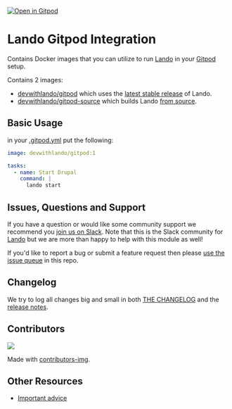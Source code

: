 [![Open in Gitpod](https://gitpod.io/button/open-in-gitpod.svg)](https://gitpod.io/#https://github.com/lando/gitpod)

# Lando Gitpod Integration

Contains Docker images that you can utilize to run [Lando](https://lando.dev) in your [Gitpod](https://gitpod.io) setup.

Contains 2 images:

- [devwithlando/gitpod](https://hub.docker.com/r/devwithlando/gitpod) which uses the [latest stable release](https://github.com/lando/lando/releases/latest) of Lando.
- [devwithlando/gitpod-source](https://hub.docker.com/r/devwithlando/gitpod-source) which builds Lando [from source](https://docs.lando.dev/basics/installation.html#from-source).

## Basic Usage

in your [.gitpod.yml](https://www.gitpod.io/docs/config-gitpod-file) put the following:

```yaml
image: devwithlando/gitpod:1

tasks:
  - name: Start Drupal
    command: |
      lando start
```

## Issues, Questions and Support

If you have a question or would like some community support we recommend you [join us on Slack](https://launchpass.com/devwithlando). Note that this is the Slack community for [Lando](https://lando.dev) but we are more than happy to help with this module as well!

If you'd like to report a bug or submit a feature request then please [use the issue queue](https://github.com/lando/gitpod/issues/new/choose) in this repo.

## Changelog

We try to log all changes big and small in both [THE CHANGELOG](https://github.com/lando/gitpod/blob/main/CHANGELOG.md) and the [release notes](https://github.com/lando/gitpod/releases).

## Contributors

<a href="https://github.com/lando/gitpod/graphs/contributors">
  <img src="https://contrib.rocks/image?repo=lando/gitpod" />
</a>

Made with [contributors-img](https://contrib.rocks).

## Other Resources

* [Important advice](https://www.youtube.com/watch?v=WA4iX5D9Z64)

